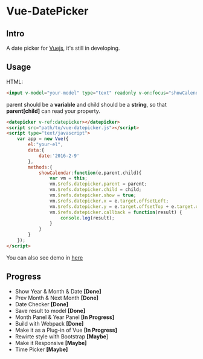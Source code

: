# Vue-DatePicker
## Intro
A date picker for [Vuejs](https://github.com/vuejs/vue/ "Vue"), it's still in developing.

## Usage
HTML:

```html
<input v-model="your-model" type="text" readonly v-on:focus="showCalendar($event,parent,'child')">
```

parent should be a **variable** and child should be a **string**, so that **parent[child]** can read your property.

```html
<datepicker v-ref:datepicker></datepicker>
<script src="path/to/vue-datepicker.js"></script>
<script type="text/javascript">
    var app = new Vue({
        el:"your-el",
        data:{
            date:'2016-2-9'
        },
        methods:{
            showCalendar:function(e,parent,child){
                var vm = this;
                vm.$refs.datepicker.parent = parent;
                vm.$refs.datepicker.child = child;
                vm.$refs.datepicker.show = true;
                vm.$refs.datepicker.x = e.target.offsetLeft;
                vm.$refs.datepicker.y = e.target.offsetTop + e.target.offsetHeight + 10;
                vm.$refs.datepicker.callback = function(result) {
                    console.log(result);
                }
            }
        }
    });
</script>
```

You can also see demo in [here](https://github.com/galenyuan/vue-datepicker/tree/master/demo "Demo")

## Progress
- Show Year & Month & Date **[Done]**
- Prev Month & Next Month **[Done]**
- Date Checker **[Done]**
- Save result to model **[Done]**
- Month Panel & Year Panel **[In Progress]**
- Build with Webpack **[Done]**
- Make it as a Plug-in of Vue **[In Progress]**
- Rewirte style with Bootstrap **[Maybe**]
- Make it Responsive **[Maybe]**
- Time Picker **[Maybe]**
